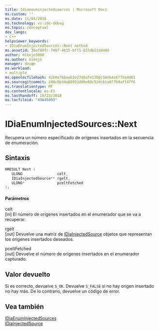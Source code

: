 ```yaml
---
title: Idiaenuminjectedsources | Microsoft Docs
ms.custom: ''
ms.date: 11/04/2016
ms.technology: vs-ide-debug
ms.topic: conceptual
dev_langs:
- C++
helpviewer_keywords:
- IDiaEnumInjectedSources::Next method
ms.assetid: 38af80fc-748f-4b15-bff1-823db21dd4d0
author: mikejo5000
ms.author: mikejo
manager: douge
ms.workload:
- multiple
ms.openlocfilehash: 42b0e76bea62e27d0afe12b8c16eb4e6775edd61
ms.sourcegitcommit: 240c8b34e80952d00e90c52dcb1a077b9aff47f6
ms.translationtype: MT
ms.contentlocale: es-ES
ms.lasthandoff: 10/23/2018
ms.locfileid: "49845093"
---
```

# <a name="idiaenuminjectedsourcesnext"></a>IDiaEnumInjectedSources::Next
Recupera un número especificado de orígenes insertados en la secuencia de enumeración.  
  
## <a name="syntax"></a>Sintaxis  
  
```C++  
HRESULT Next (   
   ULONG                celt,   
   IDiaInjectedSource** rgelt,  
   ULONG*               pceltFetched  
);  
```  
  
#### <a name="parameters"></a>Parámetros  
 celt  
 [in] El número de orígenes insertados en el enumerador que se va a recuperar.  
  
 rgelt  
 [out] Devuelve una matriz de [IDiaInjectedSource](../../debugger/debug-interface-access/idiainjectedsource.md) objetos que representan los orígenes insertados deseados.  
  
 pceltFetched  
 [out] Devuelve el número de orígenes insertados en el enumerador capturado.  
  
## <a name="return-value"></a>Valor devuelto  
 Si es correcto, devuelve `S_OK`. Devuelve `S_FALSE` si no hay origen insertado no hay más. De lo contrario, devuelve un código de error.  
  
## <a name="see-also"></a>Vea también  
 [IDiaEnumInjectedSources](../../debugger/debug-interface-access/idiaenuminjectedsources.md)   
 [IDiaInjectedSource](../../debugger/debug-interface-access/idiainjectedsource.md)